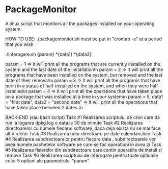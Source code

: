 # PackageMonitor
A linux script that monitors all the packages installed on your operating system.


HOW TO USE:
./packagemonitor.sh must be put in "crontab -e" at a period that you wish

./interogare.sh {param} *{data1} *{data2}

param = 1 => It will print all the programs that are currently installed on the system and the last date of the installation\n
param = 2 => It will print all the programs that have been installed on the system, but removed and the last date of their removal\n
param = 3 => It will print all the programs that have been in a status of half-installed on the system, and when they were half-installed\n
param = 4 => It will print all the operations that have taken place on a package that was installed at a time in your system\n
param = 5, data1 = "first date", data2 = "second date" => It will print all the operations that have taken place between 2 dates.\n

BACK-END (sau bash script)
Task #1 Realizarea scriptului de cron care da run la logarea dpkg.log o data la 30 de minute
Task #2 Realizarea directoarelor cu numele fiecarui software, daca deja exista nu se mai face alt director
Task #3 Realizarea unor directoare pe date calendaristice
Task #4 Realizarea subdirectoarelor pentru fiecare data , subdirectoarele vor avea numele pachetelor software pe care se fac operatiuni in acea zi
Task #5 Realizarea fisierelor din subdirectoare care contin operatiile de install si remove
Task #6 Realizarea scriptului de interogare pentru toate optiunile celor 5 optiuni ale parametrului "param"

